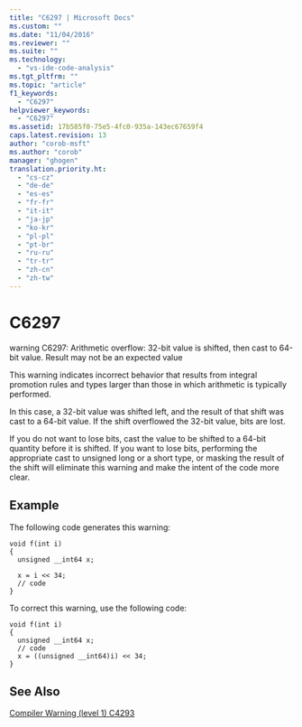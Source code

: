 ```yaml
---
title: "C6297 | Microsoft Docs"
ms.custom: ""
ms.date: "11/04/2016"
ms.reviewer: ""
ms.suite: ""
ms.technology: 
  - "vs-ide-code-analysis"
ms.tgt_pltfrm: ""
ms.topic: "article"
f1_keywords: 
  - "C6297"
helpviewer_keywords: 
  - "C6297"
ms.assetid: 17b585f0-75e5-4fc0-935a-143ec67659f4
caps.latest.revision: 13
author: "corob-msft"
ms.author: "corob"
manager: "ghogen"
translation.priority.ht: 
  - "cs-cz"
  - "de-de"
  - "es-es"
  - "fr-fr"
  - "it-it"
  - "ja-jp"
  - "ko-kr"
  - "pl-pl"
  - "pt-br"
  - "ru-ru"
  - "tr-tr"
  - "zh-cn"
  - "zh-tw"
---
```

# C6297
warning C6297: Arithmetic overflow: 32-bit value is shifted, then cast to 64-bit value. Result may not be an expected value  
  
 This warning indicates incorrect behavior that results from integral promotion rules and types larger than those in which arithmetic is typically performed.  
  
 In this case, a 32-bit value was shifted left, and the result of that shift was cast to a 64-bit value. If the shift overflowed the 32-bit value, bits are lost.  
  
 If you do not want to lose bits, cast the value to be shifted to a 64-bit quantity before it is shifted. If you want to lose bits, performing the appropriate cast to unsigned long or a short type, or masking the result of the shift will eliminate this warning and make the intent of the code more clear.  
  
## Example  
 The following code generates this warning:  
  
```  
void f(int i)  
{  
  unsigned __int64 x;  
  
  x = i << 34;  
  // code   
}  
```  
  
 To correct this warning, use the following code:  
  
```  
void f(int i)  
{  
  unsigned __int64 x;  
  // code  
  x = ((unsigned __int64)i) << 34;  
}  
```  
  
## See Also  
 [Compiler Warning (level 1) C4293](/cpp/error-messages/compiler-warnings/compiler-warning-level-1-c4293)